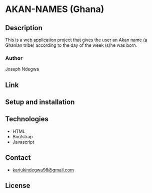 # AKAN-NAMES (Ghana)

## Description
This is a web application project that gives the user an Akan name (a Ghanian tribe) according to the day of the week (s)he was born.

### Author
Joseph Ndegwa

## Link

## Setup and installation


## Technologies 
* HTML
* Bootstrap
* Javascript

## Contact
* kariukindegwa98@gmail.com

## License
